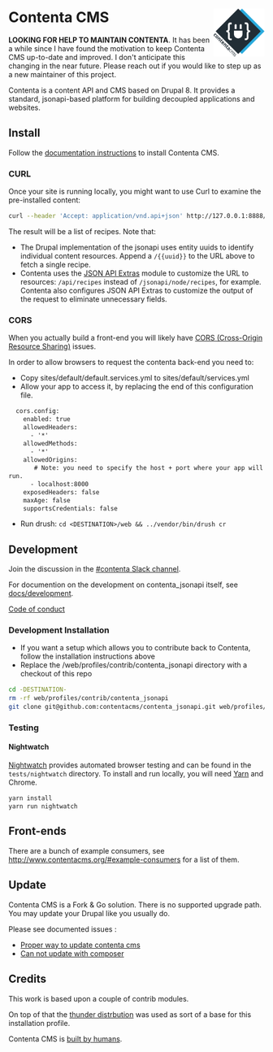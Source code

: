 <h1 id="contenta-cms">
  Contenta CMS
  <img align="right" src="./logo.svg" alt="Contenta logo" title="Contenta logo" width="100">
</h1>

**LOOKING FOR HELP TO MAINTAIN CONTENTA**. It has been a while since I have found the motivation to keep Contenta CMS up-to-date and improved. I don't anticipate this changing in the near future. Please reach out if you would like to step up as a new maintainer of this project.

Contenta is a content API and CMS based on Drupal 8. It provides a standard, jsonapi-based platform for building decoupled applications and websites.

## Install

Follow the [documentation instructions](http://contentacms.org/#install) to install Contenta CMS.

### CURL

Once your site is running locally, you might want to use Curl to examine the pre-installed content:

```bash
curl --header 'Accept: application/vnd.api+json' http://127.0.0.1:8888/api/recipes
```

The result will be a list of recipes. Note that:

- The Drupal implementation of the jsonapi uses entity uuids to identify individual content resources. Append a `/{{uuid}}` to the URL above to fetch a single recipe. 
- Contenta uses the [JSON API Extras](https://www.drupal.org/project/jsonapi_extras) module to customize the URL to resources: `/api/recipes` instead of `/jsonapi/node/recipes`, for example. Contenta also configures JSON API Extras to customize the output of the request to eliminate unnecessary fields.

### CORS

When you actually build a front-end you will likely have [CORS (Cross-Origin Resource Sharing)](https://developer.mozilla.org/en-US/docs/Web/HTTP/Access_control_CORS)
issues.

In order to allow browsers to request the contenta back-end you need to:

* Copy sites/default/default.services.yml to sites/default/services.yml
* Allow your app to access it, by replacing the end of this configuration file.
```
  cors.config:
    enabled: true
    allowedHeaders:
      - '*'
    allowedMethods:
      - '*'
    allowedOrigins:
       # Note: you need to specify the host + port where your app will run.
      - localhost:8000
    exposedHeaders: false
    maxAge: false
    supportsCredentials: false
```
* Run drush: ```cd <DESTINATION>/web && ../vendor/bin/drush cr```

## Development

Join the discussion in the [#contenta Slack channel](https://drupal.slack.com/messages/C5A70F7D1).

For documention on the development on contenta_jsonapi itself, see [docs/development](https://github.com/contentacms/contenta_jsonapi/blob/8.x-2.x/docs/development.md).

[Code of conduct](https://https://github.com/contentacms/contenta_jsonapi/blob/8.x-2.x/CODE_OF_CONDUCT.md)

### Development Installation

- If you want a setup which allows you to contribute back to Contenta, follow the installation instructions above
- Replace the <DESTINATION>/web/profiles/contrib/contenta_jsonapi directory with a checkout of this repo

```bash
cd -DESTINATION-
rm -rf web/profiles/contrib/contenta_jsonapi
git clone git@github.com:contentacms/contenta_jsonapi.git web/profiles/contrib/contenta_jsonapi
```

### Testing

#### Nightwatch

[Nightwatch](http://nightwatchjs.org/) provides automated browser testing and can be found in the `tests/nightwatch` directory. To install and run locally, you will need [Yarn](https://yarnpkg.com/) and Chrome.

```
yarn install
yarn run nightwatch
```

## Front-ends

There are a bunch of example consumers, see http://www.contentacms.org/#example-consumers for a list of them.

## Update

Contenta CMS is a Fork & Go solution. There is no supported upgrade path. You may update your Drupal like you usually do.

Please see documented issues : 
- [Proper way to update contenta cms](https://github.com/contentacms/contenta_jsonapi/issues/269)
- [Can not update with composer](https://github.com/contentacms/contenta_jsonapi/issues/229)

## Credits

This work is based upon a couple of contrib modules.

On top of that the [thunder distrbution](http://www.thunder.org/) was used as sort of a base for this installation profile.

Contenta CMS is [built by humans](https://raw.githubusercontent.com/contentacms/contenta_jsonapi/8.x-2.x/humans.txt).
